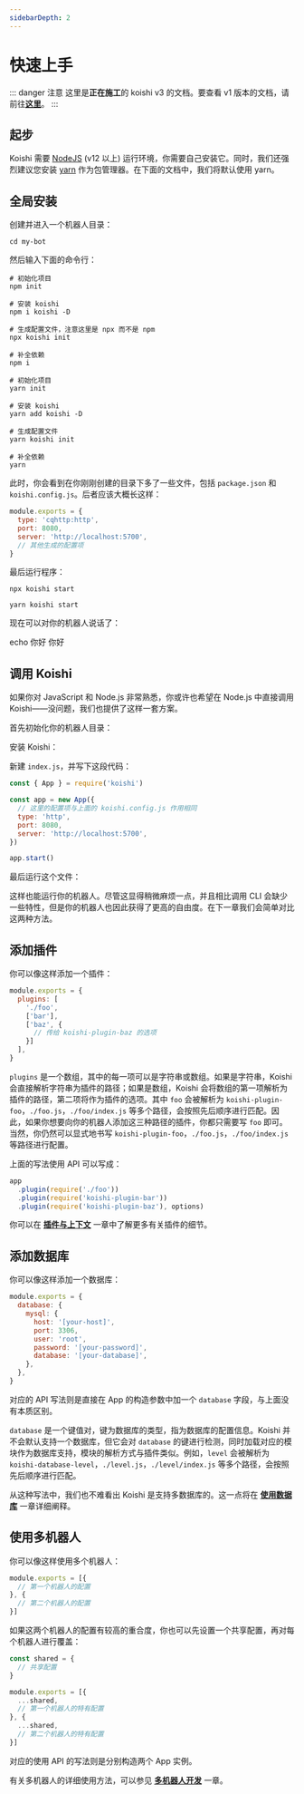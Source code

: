 ```yaml
---
sidebarDepth: 2
---
```


# 快速上手

::: danger 注意
这里是**正在施工**的 koishi v3 的文档。要查看 v1 版本的文档，请前往[**这里**](/v1/)。
:::

## 起步

Koishi 需要 [NodeJS](https://nodejs.org/) (v12 以上) 运行环境，你需要自己安装它。同时，我们还强烈建议您安装 [yarn](https://classic.yarnpkg.com/lang/en/) 作为包管理器。在下面的文档中，我们将默认使用 yarn。

## 全局安装

创建并进入一个机器人目录：

```custom-batch
cd my-bot
```

然后输入下面的命令行：

<panel-view class="code">

```npm
# 初始化项目
npm init

# 安装 koishi
npm i koishi -D

# 生成配置文件，注意这里是 npx 而不是 npm
npx koishi init

# 补全依赖
npm i
```

```yarn
# 初始化项目
yarn init

# 安装 koishi
yarn add koishi -D

# 生成配置文件
yarn koishi init

# 补全依赖
yarn
```

</panel-view>

此时，你会看到在你刚刚创建的目录下多了一些文件，包括 `package.json` 和 `koishi.config.js`。后者应该大概长这样：

```js koishi.config.js
module.exports = {
  type: 'cqhttp:http',
  port: 8080,
  server: 'http://localhost:5700',
  // 其他生成的配置项
}
```

最后运行程序：

<panel-view class="code">

```npm
npx koishi start
```

```yarn
yarn koishi start
```

</panel-view>

现在可以对你的机器人说话了：

<panel-view title="聊天记录">
<chat-message nickname="Alice" color="#cc0066">echo 你好</chat-message>
<chat-message nickname="Koishi" avatar="/koishi.png">你好</chat-message>
</panel-view>

## 调用 Koishi

如果你对 JavaScript 和 Node.js 非常熟悉，你或许也希望在 Node.js 中直接调用 Koishi——没问题，我们也提供了这样一套方案。

首先初始化你的机器人目录：

<Terminal :content="[
  { content: [{ text: 'npm', class: 'input' }, ' init'] },
  { content: [{ text: '# 或者 yarn init', class: 'hint' }] },
]" static></Terminal>

安装 Koishi：

<Terminal :content="[
  { content: [{ text: 'npm', class: 'input' }, ' i koishi -D'] },
  { content: [{ text: '# 或者 yarn add koishi -D', class: 'hint' }] },
]" static></Terminal>

新建 `index.js`，并写下这段代码：

```js index.js
const { App } = require('koishi')

const app = new App({
  // 这里的配置项与上面的 koishi.config.js 作用相同
  type: 'http',
  port: 8080,
  server: 'http://localhost:5700',
})

app.start()
```

最后运行这个文件：

<Terminal :content="[
  { content: [{ text: 'node', class: 'input' }, ' .'] },
]" static></Terminal>

这样也能运行你的机器人。尽管这显得稍微麻烦一点，并且相比调用 CLI 会缺少一些特性，但是你的机器人也因此获得了更高的自由度。在下一章我们会简单对比这两种方法。

## 添加插件

你可以像这样添加一个插件：

```js koishi.config.js
module.exports = {
  plugins: [
    './foo',
    ['bar'],
    ['baz', {
      // 传给 koishi-plugin-baz 的选项
    }]
  ],
}
```

`plugins` 是一个数组，其中的每一项可以是字符串或数组。如果是字符串，Koishi 会直接解析字符串为插件的路径；如果是数组，Koishi 会将数组的第一项解析为插件的路径，第二项将作为插件的选项。其中 `foo` 会被解析为 `koishi-plugin-foo`，`./foo.js`，`./foo/index.js` 等多个路径，会按照先后顺序进行匹配。因此，如果你想要向你的机器人添加这三种路径的插件，你都只需要写 `foo` 即可。当然，你仍然可以显式地书写 `koishi-plugin-foo`，`./foo.js`，`./foo/index.js` 等路径进行配置。

上面的写法使用 API 可以写成：

```js index.js
app
  .plugin(require('./foo'))
  .plugin(require('koishi-plugin-bar'))
  .plugin(require('koishi-plugin-baz'), options)
```

你可以在 [**插件与上下文**](./plugin-and-context.md) 一章中了解更多有关插件的细节。

## 添加数据库

你可以像这样添加一个数据库：

```js koishi.config.js
module.exports = {
  database: {
    mysql: {
      host: '[your-host]',
      port: 3306,
      user: 'root',
      password: '[your-password]',
      database: '[your-database]',
    },
  },
}
```

对应的 API 写法则是直接在 App 的构造参数中加一个 `database` 字段，与上面没有本质区别。

`database` 是一个键值对，键为数据库的类型，指为数据库的配置信息。Koishi 并不会默认支持一个数据库，但它会对 `database` 的键进行检测，同时加载对应的模块作为数据库支持，模块的解析方式与插件类似。例如，`level` 会被解析为 `koishi-database-level`，`./level.js`，`./level/index.js` 等多个路径，会按照先后顺序进行匹配。

从这种写法中，我们也不难看出 Koishi 是支持多数据库的。这一点将在 [**使用数据库**](./using-database.md) 一章详细阐释。

## 使用多机器人

你可以像这样使用多个机器人：

```js koishi.config.js
module.exports = [{
  // 第一个机器人的配置
}, {
  // 第二个机器人的配置
}]
```

如果这两个机器人的配置有较高的重合度，你也可以先设置一个共享配置，再对每个机器人进行覆盖：

```js koishi.config.js
const shared = {
  // 共享配置
}

module.exports = [{
  ...shared,
  // 第一个机器人的特有配置
}, {
  ...shared,
  // 第二个机器人的特有配置
}]
```

对应的使用 API 的写法则是分别构造两个 App 实例。

有关多机器人的详细使用方法，可以参见 [**多机器人开发**](./multiple-bots.md) 一章。
